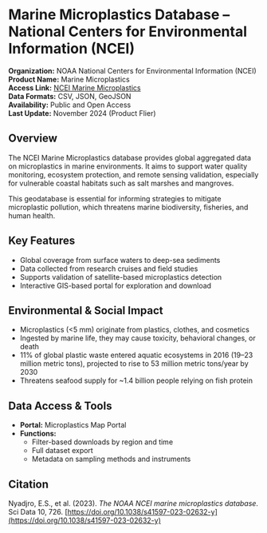 # Marine Microplastics Database – National Centers for Environmental Information (NCEI)

**Organization:** NOAA National Centers for Environmental Information (NCEI)  
**Product Name:** Marine Microplastics  
**Access Link:** [NCEI Marine Microplastics](https://www.ncei.noaa.gov/products/microplastics)  
**Data Formats:** CSV, JSON, GeoJSON  
**Availability:** Public and Open Access  
**Last Update:** November 2024 (Product Flier)

## Overview

The NCEI Marine Microplastics database provides global aggregated data on microplastics in marine environments. It aims to support water quality monitoring, ecosystem protection, and remote sensing validation, especially for vulnerable coastal habitats such as salt marshes and mangroves.

This geodatabase is essential for informing strategies to mitigate microplastic pollution, which threatens marine biodiversity, fisheries, and human health.

## Key Features

- Global coverage from surface waters to deep-sea sediments  
- Data collected from research cruises and field studies  
- Supports validation of satellite-based microplastics detection  
- Interactive GIS-based portal for exploration and download

## Environmental & Social Impact

- Microplastics (<5 mm) originate from plastics, clothes, and cosmetics  
- Ingested by marine life, they may cause toxicity, behavioral changes, or death  
- 11% of global plastic waste entered aquatic ecosystems in 2016 (19–23 million metric tons), projected to rise to 53 million metric tons/year by 2030  
- Threatens seafood supply for ~1.4 billion people relying on fish protein

## Data Access & Tools

- **Portal:** Microplastics Map Portal  
- **Functions:**
  - Filter-based downloads by region and time  
  - Full dataset export  
  - Metadata on sampling methods and instruments

## Citation

Nyadjro, E.S., et al. (2023). *The NOAA NCEI marine microplastics database*. Sci Data 10, 726. [https://doi.org/10.1038/s41597-023-02632-y](https://doi.org/10.1038/s41597-023-02632-y)
